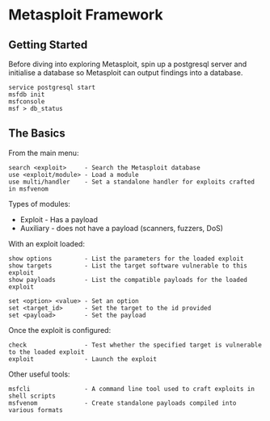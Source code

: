 # Metasploit Framework

## Getting Started

Before diving into exploring Metasploit, spin up a postgresql server and initialise a database so Metasploit can output findings into a database.

```
service postgresql start
msfdb init
msfconsole
msf > db_status
```

## The Basics

From the main menu:

```
search <exploit>     - Search the Metasploit database
use <exploit/module> - Load a module
use multi/handler    - Set a standalone handler for exploits crafted in msfvenom
```

Types of modules:

* Exploit - Has a payload
* Auxiliary - does not have a payload \(scanners, fuzzers, DoS\)

With an exploit loaded:

```
show options         - List the parameters for the loaded exploit
show targets         - List the target software vulnerable to this exploit
show payloads        - List the compatible payloads for the loaded exploit

set <option> <value> - Set an option
set <target_id>      - Set the target to the id provided
set <payload>        - Set the payload
```

Once the exploit is configured:

```
check                - Test whether the specified target is vulnerable to the loaded exploit
exploit              - Launch the exploit
```

Other useful tools:

```
msfcli               - A command line tool used to craft exploits in shell scripts
msfvenom             - Create standalone payloads compiled into various formats
```



